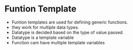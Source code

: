 # Funtion Template
- Funtion templates are used for defining generic functions.
- they work for multiple data types.
- Datatype is decided based on the type of value passed.
- Datatype is a template variable
- Function cam have multiple template variables


